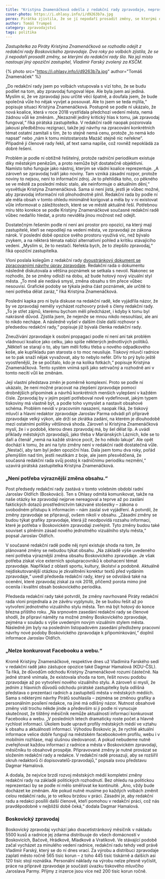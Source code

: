 ```yaml
---
title: "Kristýna Znamenáčková odešla z redakční rady zpravodaje, neprosadila změny obsahu"
cover-photo: https://i.ohlasy.info/i/d9263b7a.jpg
perex: Pirátka zjistila, že se jí nepodaří prosadit změny, se kterými do redakční rady šla.
author: Tomáš Trumpeš
category: zpravodajství
tags: politika
---
```


*Zastupitelka za Piráty Kristýna Znamenáčková se rozhodla odejít z redakční rady Boskovického zpravodaje. Dva roky po volbách zjistila, že se jí nepodaří prosadit změny, se kterými do redakční rady šla. Na její místo nastoupí jiný opoziční zastupitel, Vladimír Farský zvolený za KSČM.*

{% photo src="https://i.ohlasy.info/i/d9263b7a.jpg" author="Tomáš Znamenáček" %}

„Do redakční rady jsem po volbách vstupovala s vizí toho, že se budu podílet na tom, aby zpravodaj fungoval lépe. Ale byla jsem asi jediná. Myslím si, že ve zpravodaji jsou určité věci špatně, a doufala jsem, že bude společná vůle ho nějak vyvíjet a posouvat. Ale to jsem se teda mýlila,“ popisuje situaci Kristýna Znamenáčková. 
Postupně se podle ní ukázalo, že nová koalice, která v roce 2018 vystřídala předchozí vedení města, nemá žádnou vůli ke změnám. „Nezazněl jediný kritický hlas k tomu, jak zpravodaj fungoval,“ říká pirátská zastupitelka. V redakční radě naopak pozorovala jakousi předběžnou rezignaci, takže její návrhy na zpracování konkrétních témat ostatní zamítali s tím, že to stejně nemá cenu, protože „to nemá kdo napsat“ nebo „nám k tomu místostarosta Mazáč stejně nic neřekne“. Případně jí členové rady řekli, ať text sama napíše, což rovněž nepokládá za dobré řešení.

Problém je podle ní obtížně řešitelný, protože radniční periodikum existuje díky městským penězům, a proto nemůže být dostatečně objektivní. Namísto toho funguje jako nástroj, kterým se vládní koalice reprezentuje. „A zároveň se zpravodaj tváří jako noviny. Tam vzniká zásadní rozpor, protože noviny to nejsou, není to informační zdroj. Je to přehlídka toho, co pěkného se ve městě za poslední měsíc stalo, ale neinformuje o aktuálním dění,“ vysvětluje Kristýna Znamenáčková. Sama si není jistá, jestli je vůbec možné, aby zpravodaj informační roli plnohodnotně plnil. Redakční rada by podle ní ale měla obsah v tomto ohledu minimálně korigovat a měla by v ní existovat vůle informovat o záležitostech, které se ve městě aktuálně řeší. Potřebnou míru této korekce se podle Kristýny Znamenáčkové současné redakční radě vůbec nedařilo hledat, a proto neviděla jinou možnost než odejít.

Dostatečným řešením podle ní není ani prostor pro opozici, na který mají zastupitelé, kteří se nepodílejí na vedení města, ve zpravodaji ze zákona nárok. V poslední době opozice svého prostoru využívá víc, než bývalo zvykem, a na některá témata nabízí alternativní pohled a kritiku stávajícího vedení. „Myslím si, že to nestačí. Neřekla bych, že to zlepšilo zpravodaj,“ říká opoziční zastupitelka.

Vloni poslala kolegům z redakční rady [dvoustránkový dokument se zpracovanými návrhy úprav zpravodaje](https://drive.google.com/file/d/19zD5jazscHzE_9qJ210wTl4ruH_weCGD/view?fbclid=IwAR2UoMGSf5QdqwhL8xEMuhi5ZbGnd5Z24qSdIRx3U-bASHbEhawOgTkbVTs). Redakční rada o dokumentu následně diskutovala a většina poznámek se setkala s nevolí. Nakonec se rozhodlo, že se změny odloží na dobu, až bude hotový nový vizuální styl města. „To mně ale nedává smysl, změna obsahu s tím přece vůbec nesouvisí. Grafické podoby se týkala jedna část poznámek, ale určitě to není potřeba dělat zaráz,“ říká Kristýna Znamenáčková. 

Poslední kapka pro ni byla diskuse na redakční radě, kde vyjádřila názor, že by ve zpravodaji neměly vycházet rozhovory právě s členy redakční rady. „To je střet zájmů, kterému bychom měli předcházet, i kdyby k tomu byl nakrásně důvod. Zjistila jsem, že nejenže se mnou nikdo nesouhlasí, ale ani to nikdo nechápe. A následně vyšel v dalším čísle další rozhovor s předsedou redakční rady,“ popisuje již bývalá členka redakční rady. 

Zneužívání zpravodaje k osobní propagaci podle ní není ani tak problém vládnoucí koalice jako celku, jako spíše některých jednotlivých politiků. „Někteří se starají o to, aby tam měli fotku třeba u nového odpadkového koše, ale kupříkladu pan starosta o to moc neusiluje. Tiskový mluvčí radnice se to pak snaží nějak vyvažovat, aby to nebylo nefér. Dřív to prý bylo ještě vyostřenější, že se počítalo, kdo je na kolika fotkách,“ popisuje Kristýna Znamenáčková. Tento systém vnímá spíš jako setrvačný a rozhodně ani v tomto necítí vůli ke změnám.

Její vlastní představa změn je poměrně komplexní. Proto se podle ní ukázalo, že není možné pracovat na zlepšení zpravodaje pomocí drobnějších připomínek a návrhů konkrétních menších vylepšení v každém čísle. Zpravodaj by v jejím pojetí potřeboval nově vydefinovat, jakým typem tiskoviny má vlastně být, a podle toho vymyslet a nastavit obsahové schéma. Problém nevidí v pracovním nasazení, naopak říká, že tiskový mluvčí a hlavní redaktor zpravodaje Jaroslav Parma odvádí při přípravě zpravodaje velký výkon, ale drží se zkrátka zadání, na kterém je dlouhodobě mezi ostatními politiky většinová shoda. Zároveň si Kristýna Znamenáčková myslí, že i v podobě, kterou dnes zpravodaj má, by šel dělat líp. A uvádí příklady městských zpravodajů, jako třeba v Mariánských Lázních, kde se to daří a čtenář „nemá na každé stránce pocit, že ho někdo lakuje“. Ale opět dochází k tomu, že ani na tyto změny není v redakční radě dostatečná vůle.  „Nestačí, aby tam byl jeden opoziční hlas. Dala jsem tomu dva roky, pořád přemýšlím nad tím, jestli neutíkám z boje, ale jsem přesvědčená, že současná redakční rada svůj postoj k radničnímu periodiku nezmění,“ uzavírá pirátská zastupitelka Kristýna Znamenáčková.

### „Není potřeba výraznější změna obsahu.“

Post předsedy redakční rady zastává v tomto volebním období radní Jaroslav Oldřich (Boskováci). Ten s Ohlasy odmítá komunikovat, takže na naše otázky ke zpravodaji nejprve nereagoval a teprve až po zaslání faktických dotazů prostřednictvím takzvané stošestky – zákona o svobodném přístupu k informacím – nám zaslal své vyjádření. A potvrdil, že změny zpravodaje se připravují, ovšem nikoli v obsahu. „Zásadní změny se budou týkat grafiky zpravodaje, která již neodpovídá rozsahu informací, které je potřeba v Boskovickém zpravodaji zveřejnit. Tyto změny budou také souviset s plněním zásad nového jednotného vizuálního stylu města,“ popsal Jaroslav Oldřich.

V současné redakční radě podle něj nyní existuje shoda na tom, že plánované změny se nebudou týkat obsahu. „Na základě výše uvedeného není potřeba výraznější změna obsahu Boskovického zpravodaje. Je však potřeba získat více externích spolupracovníků k obohacení témat zpravodaje. Například z oblasti sportu, kultury, školství a podobně. Aktuálně nejdiskutovanější otázkou je zkvalitnění korektur textů před vydáním zpravodaje,“ uvedl předseda redakční rady, který se odvolává také na ocenění, které zpravodaj získal za rok 2018, přičemž porota mimo jiné ocenila i kvalitní obsah boskovického periodika.

Předseda redakční rady také potvrdil, že změny navrhované Piráty redakční rada vloni projednala a ze závěru vyplynulo, že se budou řešit až po vytvoření jednotného vizuálního stylu města. Ten má být hotový do konce března příštího roku. „Na srpnovém zasedání redakční rady se členové shodli, že připraví náměty na možné změny Boskovického zpravodaje, zejména v souladu s výše uvedeným novým vizuálním stylem města. Následně jim byly na posledním listopadovém zasedání předloženy pracovní návrhy nové podoby Boskovického zpravodaje k připomínkování,“ doplnil informace Jaroslav Oldřich.

### „Nelze konkurovat Facebooku a webu.“

Kromě Kristýny Znamenáčkové, respektive dnes už Vladimíra Farského sedí v redakční radě jako zástupce opozice také Dagmar Hamalová (KDU-ČSL). Ta říká, že důvodům odchodu Kristýny Znamenáčkové rozumí částečně. Na jedné straně vnímala, že existovala shoda na tom, řešit novou podobu zpravodaje až po vytvoření nového vizuálního stylu. A zároveň si myslí, že jedním z hlavních důvodů odchodu pirátské zastupitelky byla odlišná představa o prezentaci radních a zastupitelů města v městských médiích.
Sama s některými návrhy Pirátů souhlasila – zejména se změnou grafiky a personálním posílení redakce, na jiné má odlišný názor. Nutnost obsahové změny vidí trochu někde jinde a především si ji podle ní vynucuje skutečnost, že tištěný měsíčník nemůže aktuálností informací konkurovat Facebooku a webu. „V posledních letech dramaticky roste počet a hlavně rychlost informací. Úkolem bude upravit profily městských médií ve vztahu k obsahu a aktuálnosti informací. Výhodou Boskovic je, že rychlé aktuální informace velice dobře fungují na městském facebookovém profilu, webu i v mobilním rozhlase, mají slušnou sledovanost. A pokud nebudeme nutně zveřejňovat každou informaci z radnice a města v Boskovickém zpravodaji, měsíčníku to  obsahově prospěje. Připravované změny je nutné provázat se složením redakční rady a redakce. V redakční radě prosazuji, aby se rozšířil okruh redaktorů či dopisovatelů-zpravodajů,“ popsala svou představu Dagmar Hamalová.

A dodala, že nejvíce brzdí rozvoj městských médií kompletní změny redakční rady na základě politických rozhodnutí. Bez ohledu na politickou reprezentaci by se podle ní mělo směřovat ke kontinuitě. „Ano, vždy bude docházet ke změnám. Ale pokud nutně musíme po každých volbách změnit celou redakční radu, je to velkou brzdou v práci. Zásadní je, aby redakční radu a redakci posílili další členové, kteří pomohou v redakční práci, což nás pravděpodobně v nejbližší době čeká,“ dodala Dagmar Hamalová.

### Boskovický zpravodaj

Boskovický zpravodaj vychází jako dvacetistránkový měsíčník v nákladu 5500 kusů a radnice jej zdarma distribuuje do všech domácností v Boskovicích, Bačově, Hrádkově, Mladkově a Vratíkově. Ve stávající podobě začal vycházet za minulého vedení radnice, redakční radu tehdy vedl právě Vladimír Farský, který se do ní dnes vrací. Za výrobu a distribuci zpravodaje zaplatí město ročně 565 tisíc korun – z toho 445 tisíc tiskárně a dalších asi 120 tisíc stojí roznáška. Personální náklady na výrobu nelze přesně vyčíslit, práce na přípravě zpravodaje je součástí úvazku tiskového mluvčího Jaroslava Parmy. Příjmy z inzerce jsou více než 200 tisíc korun ročně.
